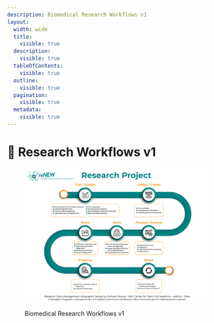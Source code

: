 ```yaml
---
description: Biomedical Research Workflows v1
layout:
  width: wide
  title:
    visible: true
  description:
    visible: true
  tableOfContents:
    visible: true
  outline:
    visible: true
  pagination:
    visible: true
  metadata:
    visible: true
---
```


# 🔴 Research Workflows v1

<figure><img src="../../../.gitbook/assets/reNEW Research Project (2).jpg" alt=""><figcaption><p>Biomedical Research Workflows v1</p></figcaption></figure>
